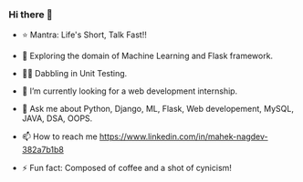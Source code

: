 ### Hi there 👋



- ⭐ Mantra: Life's Short, Talk Fast!! 

- 🔭 Exploring the domain of Machine Learning and Flask framework.

- 🙇‍♀️ Dabbling in Unit Testing.
 
- 🌱 I’m currently looking for a web development internship.
 
- 💬 Ask me about Python, Django, ML, Flask, Web developement, MySQL, JAVA, DSA, OOPS.
 
- 📫 How to reach me https://www.linkedin.com/in/mahek-nagdev-382a7b1b8 

- ⚡ Fun fact: Composed of coffee and a shot of cynicism!

